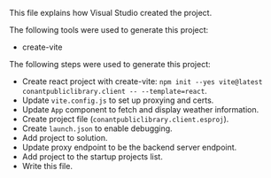 This file explains how Visual Studio created the project.

The following tools were used to generate this project:
- create-vite

The following steps were used to generate this project:
- Create react project with create-vite: `npm init --yes vite@latest conantpubliclibrary.client -- --template=react`.
- Update `vite.config.js` to set up proxying and certs.
- Update `App` component to fetch and display weather information.
- Create project file (`conantpubliclibrary.client.esproj`).
- Create `launch.json` to enable debugging.
- Add project to solution.
- Update proxy endpoint to be the backend server endpoint.
- Add project to the startup projects list.
- Write this file.
